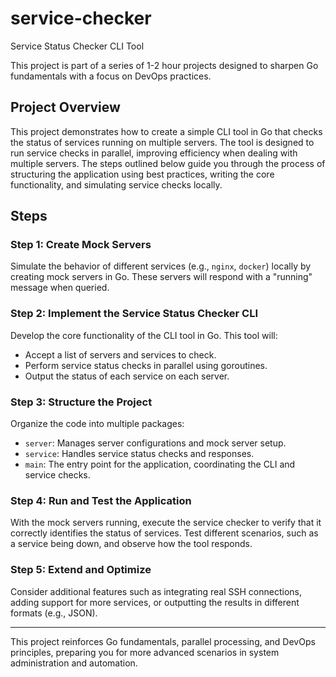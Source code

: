 # service-checker
Service Status Checker CLI Tool

This project is part of a series of 1-2 hour projects designed to sharpen Go fundamentals with a focus on DevOps practices.

## Project Overview
This project demonstrates how to create a simple CLI tool in Go that checks the status of services running on multiple servers. The tool is designed to run service checks in parallel, improving efficiency when dealing with multiple servers. The steps outlined below guide you through the process of structuring the application using best practices, writing the core functionality, and simulating service checks locally.

## Steps

### Step 1: Create Mock Servers
Simulate the behavior of different services (e.g., `nginx`, `docker`) locally by creating mock servers in Go. These servers will respond with a "running" message when queried.

### Step 2: Implement the Service Status Checker CLI
Develop the core functionality of the CLI tool in Go. This tool will:
- Accept a list of servers and services to check.
- Perform service status checks in parallel using goroutines.
- Output the status of each service on each server.

### Step 3: Structure the Project
Organize the code into multiple packages:
- `server`: Manages server configurations and mock server setup.
- `service`: Handles service status checks and responses.
- `main`: The entry point for the application, coordinating the CLI and service checks.

### Step 4: Run and Test the Application
With the mock servers running, execute the service checker to verify that it correctly identifies the status of services. Test different scenarios, such as a service being down, and observe how the tool responds.

### Step 5: Extend and Optimize
Consider additional features such as integrating real SSH connections, adding support for more services, or outputting the results in different formats (e.g., JSON).

---

This project reinforces Go fundamentals, parallel processing, and DevOps principles, preparing you for more advanced scenarios in system administration and automation.
